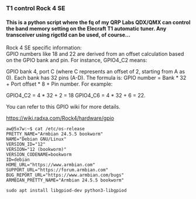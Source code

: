 ### T1 control Rock 4 SE  
#### This is a python script where the fq of my QRP Labs QDX/QMX can control the band memory setting on the Elecraft T1 automatic tuner. Any transceiver using rigctld can be used, of course...


Rock 4 SE specific information:  
GPIO numbers like 18 and 22 are derived from an offset calculation based on the GPIO bank and pin. For instance, GPIO4_C2 means:  

GPIO bank 4, port C (where C represents an offset of 2, starting from A as 0).
Each bank has 32 pins (A-D).
The formula is: GPIO number = Bank * 32 + Port offset * 8 + Pin number.
For example:

GPIO4_C2 = 4 * 32 + 2 = 18
GPIO4_C6 = 4 * 32 + 6 = 22.

You can refer to this GPIO wiki for more details.


https://wiki.radxa.com/Rock4/hardware/gpio

```
aw@5x7w:~$ cat /etc/os-release
PRETTY_NAME="Armbian 24.5.5 bookworm"
NAME="Debian GNU/Linux"
VERSION_ID="12"
VERSION="12 (bookworm)"
VERSION_CODENAME=bookworm
ID=debian
HOME_URL="https://www.armbian.com"
SUPPORT_URL="https://forum.armbian.com"
BUG_REPORT_URL="https://www.armbian.com/bugs"
ARMBIAN_PRETTY_NAME="Armbian 24.5.5 bookworm"
```

```sudo apt install libgpiod-dev python3-libgpiod```  


